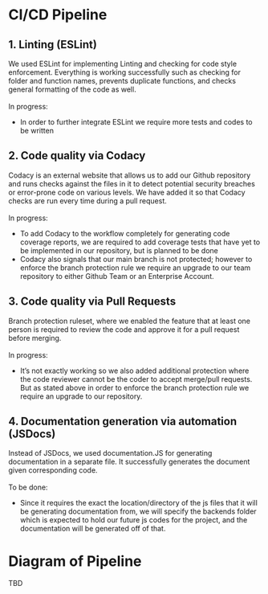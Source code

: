# CI/CD Pipeline 
## 1. Linting (ESLint)
We used ESLint for implementing Linting and checking for code style enforcement. Everything is working successfully such as checking for folder and function names, prevents duplicate functions, and checks general formatting of the code as well.
<br><br>
In progress:
- In order to further integrate ESLint we require more tests and codes to be written

## 2. Code quality via Codacy 
Codacy is an external website that allows us to add our Github repository and runs checks against the files in it to detect potential security breaches or error-prone code on various levels. We have added it so that Codacy checks are run every time during a pull request. 
<br><br>
In progress:
- To add Codacy to the workflow completely for generating code coverage reports, we are required to add coverage tests that have yet to be implemented in our repository, but is planned to be done
- Codacy also signals that our main branch is not protected; however to enforce the branch protection rule we require an upgrade to our team repository to either Github Team or an Enterprise Account.

## 3. Code quality via Pull Requests
Branch protection ruleset, where we enabled the feature that at least one person is required to review the code and approve it for a pull request before merging. 
<br><br>
In progress:
- It’s not exactly working so we also added additional protection where the code reviewer cannot be the coder to accept merge/pull requests. But as stated above in order to enforce the branch protection rule we require an upgrade to our repository.

## 4. Documentation generation via automation (JSDocs)
Instead of JSDocs, we used documentation.JS for generating documentation in a separate file. It successfully generates the document given corresponding code.
<br><br>
To be done:
- Since it requires the exact the location/directory of the js files that it will be generating documentation from, we will specify the backends folder which is expected to hold our future js codes for the project, and the documentation will be generated off of that.

# Diagram of Pipeline
TBD

